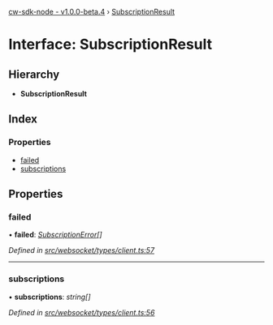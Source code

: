 [cw-sdk-node - v1.0.0-beta.4](../README.md) › [SubscriptionResult](subscriptionresult.md)

# Interface: SubscriptionResult

## Hierarchy

* **SubscriptionResult**

## Index

### Properties

* [failed](subscriptionresult.md#failed)
* [subscriptions](subscriptionresult.md#subscriptions)

## Properties

###  failed

• **failed**: *[SubscriptionError](subscriptionerror.md)[]*

*Defined in [src/websocket/types/client.ts:57](https://github.com/cryptowatch/cw-sdk-node/blob/53b8a13/src/websocket/types/client.ts#L57)*

___

###  subscriptions

• **subscriptions**: *string[]*

*Defined in [src/websocket/types/client.ts:56](https://github.com/cryptowatch/cw-sdk-node/blob/53b8a13/src/websocket/types/client.ts#L56)*
